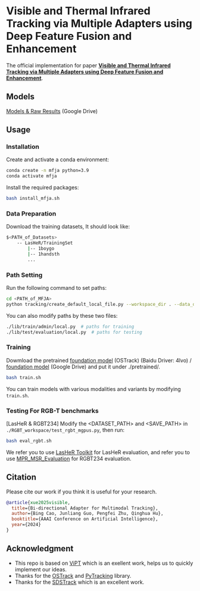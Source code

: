 # Visible and Thermal Infrared Tracking via Multiple Adapters using Deep Feature Fusion and Enhancement

The official implementation for paper [**Visible and Thermal Infrared Tracking via Multiple Adapters using Deep Feature Fusion and Enhancement**]().

## Models

[Models &amp; Raw Results](https://drive.google.com/drive/folders/1l8j8Ns8dGyrKrFrmetHPdqKPO0wNrZ1n?usp=sharing) (Google Drive)

## Usage

### Installation

Create and activate a conda environment:

```bash
conda create -n mfja python=3.9
conda activate mfja
```

Install the required packages:

```bash
bash install_mfja.sh
```

### Data Preparation

Download the training datasets, It should look like:

```bash
$<PATH_of_Datasets>
    -- LasHeR/TrainingSet
        |-- 1boygo
        |-- 1handsth
        ...
```

### Path Setting

Run the following command to set paths:

```bash
cd <PATH_of_MFJA>
python tracking/create_default_local_file.py --workspace_dir . --data_dir <PATH_of_Datasets> --save_dir ./output
```

You can also modify paths by these two files:

```bash
./lib/train/admin/local.py  # paths for training
./lib/test/evaluation/local.py  # paths for testing
```

### Training

Dowmload the pretrained [foundation model](https://pan.baidu.com/s/1JX7xUlr-XutcsDsOeATU1A?pwd=4lvo) (OSTrack) (Baidu Driver: 4lvo) / [foundation model](https://drive.google.com/file/d/1WSkrdJu3OEBekoRz8qnDpnvEXhdr7Oec/view?usp=sharing) (Google Drive)
and put it under ./pretrained/.

```bash
bash train.sh
```

You can train models with various modalities and variants by modifying ``train.sh``.

### Testing For RGB-T benchmarks

[LasHeR & RGBT234]
Modify the <DATASET_PATH> and <SAVE_PATH> in ``./RGBT_workspace/test_rgbt_mgpus.py``, then run:

```bash
bash eval_rgbt.sh
```

We refer you to use [LasHeR Toolkit](https://github.com/BUGPLEASEOUT/LasHeR) for LasHeR evaluation,
and refer you to use [MPR_MSR_Evaluation](https://sites.google.com/view/ahutracking001/) for RGBT234 evaluation.

## Citation

Please cite our work if you think it is useful for your research.

```bibtex
@article{xue2025visible,
  title={Bi-directional Adapter for Multimodal Tracking},
  author={Bing Cao, Junliang Guo, Pengfei Zhu, Qinghua Hu},
  booktitle={AAAI Conference on Artificial Intelligence},
  year={2024}
}
```

## Acknowledgment

- This repo is based on [ViPT](https://github.com/jiawen-zhu/ViPT) which is an exellent work, helps us to quickly implement our ideas.
- Thanks for the [OSTrack](https://github.com/botaoye/OSTrack) and [PyTracking](https://github.com/visionml/pytracking) library.
- Thanks for the [SDSTrack](https://github.com/hoqolo/SDSTrack) which is an excellent work.
